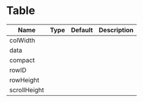 # Table

| Name | Type | Default | Description |
| --- | --- | --- | --- |
| colWidth
| data
| compact
| rowID
| rowHeight
| scrollHeight
